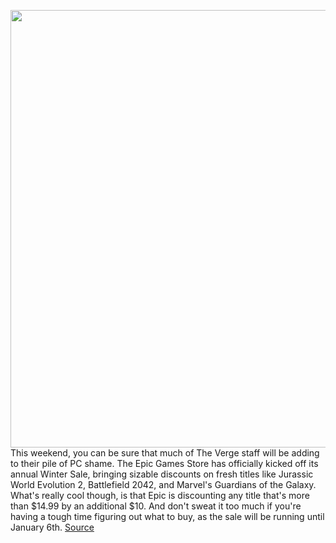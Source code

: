 <img src='https://cdn.vox-cdn.com/thumbor/yaChYCCIBSyNkn5Ub6ORMY-FqWE=/0x0:1270x892/1200x800/filters:focal(534x345:736x547)/cdn.vox-cdn.com/uploads/chorus_image/image/70291394/Screenshot_2021_12_17_152300.0.png' width='700px' /><br/>
This weekend, you can be sure that much of The Verge staff will be adding to their pile of PC shame. The Epic Games Store has officially kicked off its annual Winter Sale, bringing sizable discounts on fresh titles like Jurassic World Evolution 2, Battlefield 2042, and Marvel's Guardians of the Galaxy. What's really cool though, is that Epic is discounting any title that's more than $14.99 by an additional $10. And don't sweat it too much if you're having a tough time figuring out what to buy, as the sale will be running until January 6th.
<a href='https://www.theverge.com/good-deals/2021/12/18/22841966/epic-games-store-winter-sale-logitech-razer-gaming-mouse-keyboard-microsoft-surface-pro-8-deal-sale'> Source <a/>